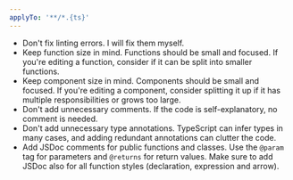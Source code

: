 ```yaml
---
applyTo: '**/*.{ts}'
---
```

- Don't fix linting errors. I will fix them myself.
- Keep function size in mind. Functions should be small and focused. If you're editing a function, consider if it can be split into smaller functions.
- Keep component size in mind. Components should be small and focused. If you're editing a component, consider splitting it up if it has multiple responsibilities or grows too large.
- Don't add unnecessary comments. If the code is self-explanatory, no comment is needed.
- Don't add unnecessary type annotations. TypeScript can infer types in many cases, and adding redundant annotations can clutter the code.
- Add JSDoc comments for public functions and classes. Use the `@param` tag for parameters and `@returns` for return values. Make sure to add JSDoc also for all function styles (declaration, expression and arrow).
